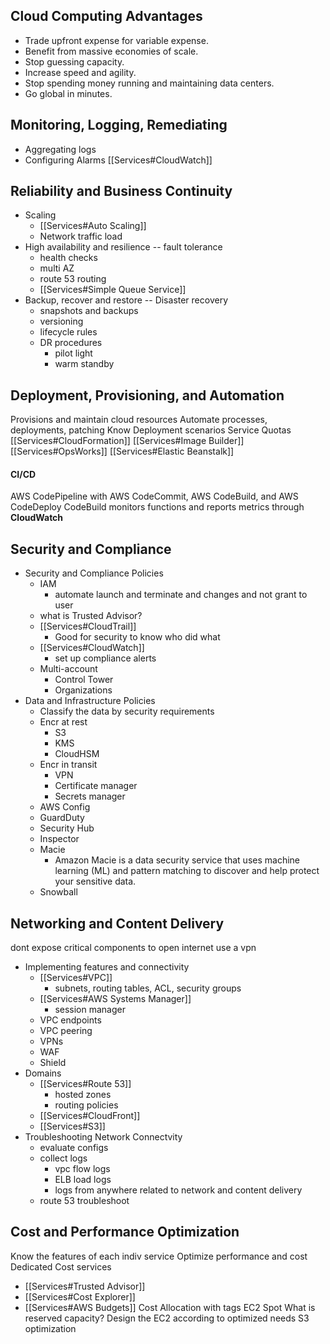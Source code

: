 ## Cloud Computing Advantages
- Trade upfront expense for variable expense.
- Benefit from massive economies of scale.
- Stop guessing capacity.
- Increase speed and agility.
- Stop spending money running and maintaining data centers.
- Go global in minutes.
## Monitoring, Logging, Remediating
- Aggregating logs
- Configuring Alarms
[[Services#CloudWatch]]
## Reliability and Business Continuity
- Scaling
	- [[Services#Auto Scaling]]
	- Network traffic load
- High availability and resilience -- fault tolerance
	- health checks
	- multi AZ
	- route 53 routing
	- [[Services#Simple Queue Service]]
- Backup, recover and restore -- Disaster recovery
	- snapshots and backups
	- versioning
	- lifecycle rules
	- DR procedures
		- pilot light
		- warm standby

## Deployment, Provisioning, and Automation
Provisions and maintain cloud resources
Automate processes, deployments, patching
Know Deployment scenarios
Service Quotas
[[Services#CloudFormation]]
[[Services#Image Builder]]
[[Services#OpsWorks]]
[[Services#Elastic Beanstalk]]

#### CI/CD
AWS CodePipeline with AWS CodeCommit, AWS CodeBuild, and AWS CodeDeploy
CodeBuild monitors functions and reports metrics through **CloudWatch**
## Security and Compliance
- Security and Compliance Policies
	- IAM
		- automate launch and terminate and changes and not grant to user
	- what is Trusted Advisor?
	- [[Services#CloudTrail]]
		- Good for security to know who did what
	- [[Services#CloudWatch]]
		- set up compliance alerts		
	- Multi-account
		- Control Tower
		- Organizations
- Data and Infrastructure Policies
	- Classify the data by security requirements
	- Encr at rest
		- S3
		- KMS
		- CloudHSM
	- Encr in transit
		- VPN
		- Certificate manager
		- Secrets manager
	- AWS Config
	- GuardDuty
	- Security Hub
	- Inspector
	- Macie
		- Amazon Macie is a data security service that uses machine learning (ML) and pattern matching to discover and help protect your sensitive data.
	- Snowball
## Networking and Content Delivery
dont expose critical components to open internet
	use a vpn
- Implementing features and connectivity
	- [[Services#VPC]]
		- subnets, routing tables, ACL, security groups
	- [[Services#AWS Systems Manager]]
		- session manager
	- VPC endpoints
	- VPC peering
	- VPNs
	- WAF
	- Shield
- Domains
	- [[Services#Route 53]]
		- hosted zones
		- routing policies
	- [[Services#CloudFront]]
	- [[Services#S3]]
- Troubleshooting Network Connectvity
	- evaluate configs
	- collect logs 
		- vpc flow logs
		- ELB load logs
		- logs from anywhere related to network and content delivery
	- route 53 troubleshoot 

## Cost and Performance Optimization
Know the features of each indiv service
Optimize performance and cost
Dedicated Cost services
- [[Services#Trusted Advisor]]
- [[Services#Cost Explorer]]
- [[Services#AWS Budgets]]
Cost Allocation with tags
EC2 Spot
What is reserved capacity?
Design the EC2 according to optimized needs
S3 optimization